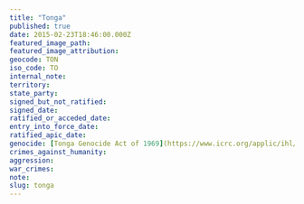 ```yaml
---
title: "Tonga"
published: true
date: 2015-02-23T18:46:00.000Z
featured_image_path:
featured_image_attribution:
geocode: TON
iso_code: TO
internal_note:
territory:
state_party:
signed_but_not_ratified:
signed_date:
ratified_or_acceded_date:
entry_into_force_date:
ratified_apic_date:
genocide: [Tonga Genocide Act of 1969](https://www.icrc.org/applic/ihl/ihl-nat.nsf/0/046f3c072eb70c0ac1256ba500317625/$FILE/Genocide%20Act%201969.pdf)
crimes_against_humanity:
aggression:
war_crimes:
note:
slug: tonga
---
```

